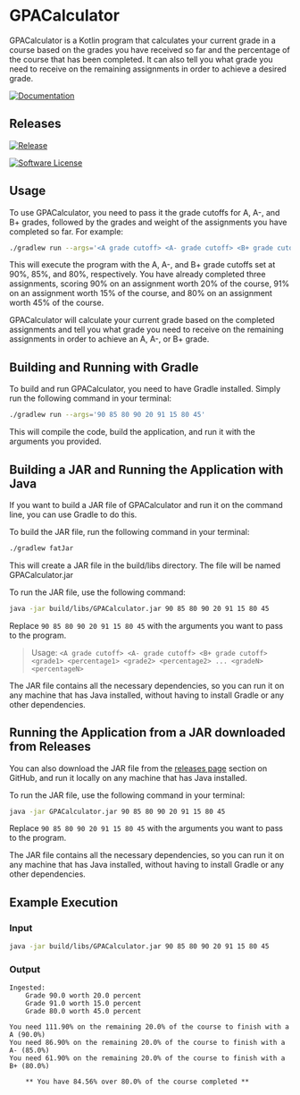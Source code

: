 # GPACalculator

GPACalculator is a Kotlin program that calculates your current grade in a course based on the grades you have received so
far and the percentage of the course that has been completed. It can also tell you what grade you need to receive 
on the remaining assignments in order to achieve a desired grade.  

[![Documentation](https://img.shields.io/static/v1?label=Documentation&message=Latest&color=<blue>.svg?style=for-the-badge&logo=appveyor)](https://napkinzz.github.io/GPACalc/)

## Releases
[![Release](https://img.shields.io/github/release/Napkinzz/GPACalc.svg?style=for-the-badge&logo=appveyor)](https://github.com/Napkinzz/GPACalc/releases)

[![Software License](https://img.shields.io/github/license/Napkinzz/GPACalc.svg?style=for-the-badge&logo=appveyor)](LICENSE.md)

## Usage  
To use GPACalculator, you need to pass it the grade cutoffs for A, A-, and B+ grades, followed by the grades and weight
of the assignments you have completed so far. For example:

```bash
./gradlew run --args='<A grade cutoff> <A- grade cutoff> <B+ grade cutoff> <grade1> <percentage1> <grade2> <percentage2> ... <gradeN> <percentageN>'
```

This will execute the program with the A, A-, and B+ grade cutoffs set at 90%, 85%, and 80%, respectively. You have 
already completed three assignments, scoring 90% on an assignment worth 20% of the course, 91% on an assignment worth 
15% of the course, and 80% on an assignment worth 45% of the course.  

GPACalculator will calculate your current grade based on the completed assignments and tell you what grade you need to 
receive on the remaining assignments in order to achieve an A, A-, or B+ grade.

## Building and Running with Gradle

To build and run GPACalculator, you need to have Gradle installed. Simply run the following command in your terminal:

```bash
./gradlew run --args='90 85 80 90 20 91 15 80 45'
```

This will compile the code, build the application, and run it with the arguments you provided.

## Building a JAR and Running the Application with Java

If you want to build a JAR file of GPACalculator and run it on the command line, you can use Gradle to do this.

To build the JAR file, run the following command in your terminal:

```bash
./gradlew fatJar
```

This will create a JAR file in the build/libs directory. The file will be named GPACalculator.jar

To run the JAR file, use the following command:

```bash
java -jar build/libs/GPACalculator.jar 90 85 80 90 20 91 15 80 45 
```

Replace `90 85 80 90 20 91 15 80 45` with the arguments you want to pass to the program.  

> Usage:
> `<A grade cutoff> <A- grade cutoff> <B+ grade cutoff> <grade1> <percentage1> <grade2> <percentage2> ... <gradeN> <percentageN>`

The JAR file contains all the necessary dependencies, so you can run it on any machine that has Java installed, without 
having to install Gradle or any other dependencies.

## Running the Application from a JAR downloaded from Releases

You can also download the JAR file from the [releases page][releases] section on GitHub, and run it locally on any machine that has 
Java installed.

[releases]:  https://github.com/Napkinzz/GPACalc/releases

To run the JAR file, use the following command in your terminal:

```bash
java -jar GPACalculator.jar 90 85 80 90 20 91 15 80 45 
```

Replace `90 85 80 90 20 91 15 80 45`  with the arguments you want to pass to the program.

The JAR file contains all the necessary dependencies, so you can run it on any machine that has Java installed, without 
having to install Gradle or any other dependencies.


## Example Execution
### Input  

```bash
java -jar build/libs/GPACalculator.jar 90 85 80 90 20 91 15 80 45 
```

### Output 
``` 
Ingested:
	Grade 90.0 worth 20.0 percent
	Grade 91.0 worth 15.0 percent
	Grade 80.0 worth 45.0 percent

You need 111.90% on the remaining 20.0% of the course to finish with a A (90.0%)
You need 86.90% on the remaining 20.0% of the course to finish with a A- (85.0%)
You need 61.90% on the remaining 20.0% of the course to finish with a B+ (80.0%)

	** You have 84.56% over 80.0% of the course completed **
```
